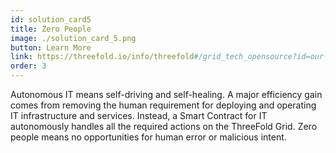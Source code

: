 ```yaml
---
id: solution_card5
title: Zero People
image: ./solution_card_5.png
button: Learn More
link: https://threefold.io/info/threefold#/grid_tech_opensource?id=our-automation-layer
order: 3
---
```


Autonomous IT means self-driving and self-healing. A major efficiency gain comes from removing the human requirement for deploying and operating IT infrastructure and services. Instead, a Smart Contract for IT autonomously handles all the required actions on the ThreeFold Grid. Zero people means no opportunities for human error or malicious intent.
